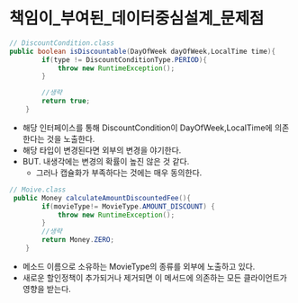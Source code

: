 # 책임이_부여된_데이터중심설계_문제점

```java
// DiscountCondition.class
public boolean isDiscountable(DayOfWeek dayOfWeek,LocalTime time){
        if(type != DiscountConditionType.PERIOD){
            throw new RuntimeException();
        }

        //생략
        return true;
    }
```
- 해당 인터페이스를 통해 DiscountCondition이 DayOfWeek,LocalTime에 의존한다는 것을 노출한다.
- 해당 타입이 변경된다면 외부의 변경을 야기한다.
- BUT. 내생각에는 변경의 확률이 높진 않은 것 같다.
  - 그러나 캡슐화가 부족하다는 것에는 매우 동의한다.

```java
// Moive.class
 public Money calculateAmountDiscountedFee(){
        if(movieType!= MovieType.AMOUNT_DISCOUNT) {
            throw new RuntimeException();
        }
        //생략
        return Money.ZERO;
    }
```
- 메소드 이름으로 소유하는 MovieType의 종류를 외부에 노출하고 있다.
- 새로운 할인정책이 추가되거나 제거되면 이 메서드에 의존하는 모든 클라이언트가 영향을 받는다.

